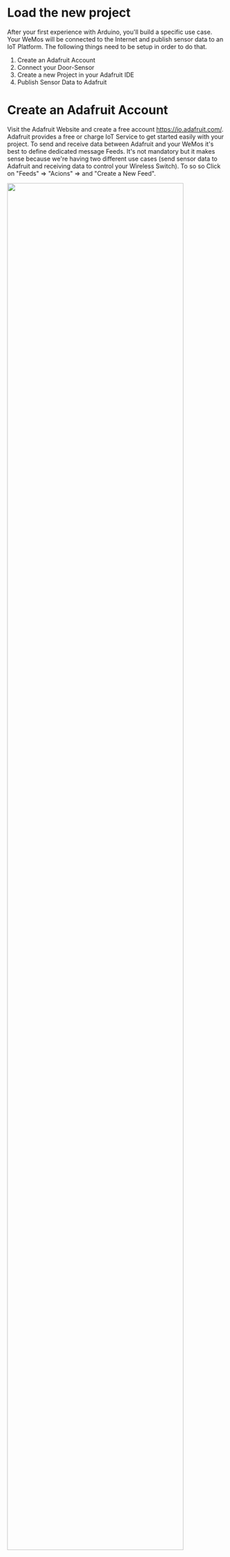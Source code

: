 # Load the new project
After your first experience with Arduino, you'll build a specific use case. Your WeMos will be connected to the Internet and publish sensor data to an IoT Platform. The following things need to be setup in order to do that.

1. Create an Adafruit Account
2. Connect your Door-Sensor
3. Create a new Project in your Adafruit IDE
4. Publish Sensor Data to Adafruit

# Create an Adafruit Account
Visit the Adafruit Website and create a free account https://io.adafruit.com/. Adafruit provides a free or charge IoT Service to get started easily with your project. To send and receive data between Adafruit and your WeMos it's best to define dedicated message Feeds. It's not mandatory but it makes sense because we're having two different use cases (send sensor data to Adafruit and receiving data to control your Wireless Switch). To so so Click on "Feeds" => "Acions" => and "Create a New Feed".

<img src="https://github.com/cvolkmer/iot-hackathon/blob/master/images/4_1_adafruit_create_sensor_feed.png" width="90%">

<img src="https://github.com/cvolkmer/iot-hackathon/blob/master/images/4_2_adafruit_create_sensor_feed.png" width="70%">

Adafruit uses the MQTT Protocol and provides an MQTT broker to exchange data. A Feed is an individual channel where devices can subscribe (receive) and publish (send) data. If you want to know more about MQTT you can read a brief introduction here (https://www.hivemq.com/blog/how-to-get-started-with-mqtt).

# Connect Door-Sensor
Connect your sensor to the following Pins on your WeMos Board. In the Arduino Sketch we're using Pin D3 + GND for the connection. You can use another digital input but you've to modify your Adruino Sketch accordingly. 

<img src="https://github.com/cvolkmer/iot-hackathon/blob/master/images/4_3_wemos_sensor_cabling.png" width="50%">

# Create a new Project in your Arduino IDE
Create an empty Sketch in your Arduino IDE and copy / paste the follwing code from here: https://github.com/cvolkmer/iot-hackathon/blob/master/4.%20Expand%20Hardware%20Setup%20and%20publish%20Sensor%20Data%20to%20Adafruit.io/esp8266_MQTT_sensor.ino

You need to adjust the values in the "Variable Setup" Section:

````
/************************* Variable Setup ************************************/

#define WLAN_SSID       "<YOURWLANSSID>"        // Insert your WLAN SSID
#define WLAN_PASS       "<YOURWLANPASSWORD>"    // Insert your WLAN Password

#define AIO_SERVER      "io.adafruit.com"       // Adafruit Service 
#define AIO_SERVERPORT  1883                    // use 8883 for SSL
#define AIO_USERNAME    "<YOURAIOUSER>"         // Insert your AIO Username
#define AIO_KEY         "<YOURAIOAPIKEY>"       // Insert your AIO API Key

#define MYSTROM         "<YOURMYSTROMIP"        // Insert the IP Adress of your myStrom WiFi Switch

/************************* Other Setup Variables *****************************/
````
# Publish Sensor Data to Adafruit
Upload your Sketch to your WeMos and open the serial console to debug the output. Your WeMos should have joined the local WLAN and established a connection with Adafuit. If you open or close the door sensor you should see appropriate values "0" and "1" logged in the serial console.

Screenshot Serial Console

If you login to Adafruit and navigate to your feed, you should see the same values published like in the serial console.

Screenshot Adafruit Feed
